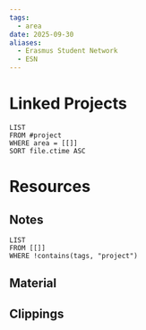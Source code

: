 ```yaml
---
tags:
  - area
date: 2025-09-30
aliases:
  - Erasmus Student Network
  - ESN
---
```

# Linked Projects
```dataview
LIST
FROM #project
WHERE area = [[]]
SORT file.ctime ASC
```
# Resources
## Notes
```dataview
LIST
FROM [[]]
WHERE !contains(tags, "project")
```
## Material
## Clippings
